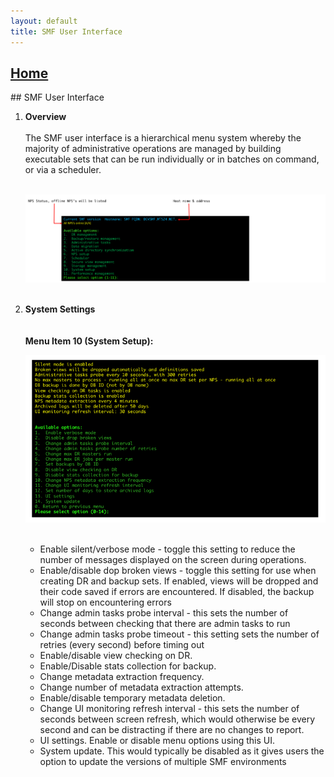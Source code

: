 ```yaml
---
layout: default
title: SMF User Interface
---
```

<h2><a href="/">Home</a></h2>
<div id="smfui1"></div>
## SMF User Interface
<ol>
<li><b>Overview</b></li>
<br>The SMF user interface is a hierarchical menu system whereby the majority of administrative operations are managed by building executable sets that can be run individually or in batches on command, or via a scheduler.
<br>
<br>
<p align="center">
<img style="float: center;" src="/manual/images/main_ui.jpg">
<br>
<br>
<div id="smfui2"></div>
<li> <b>System Settings</b></li>
<br>
<br><b>Menu Item 10 (System Setup): </b>
<br>
<p align="center">
<img style="float: center;" src="/manual/images/systemsetup_menu.jpg">
<br>
<br>
<ul>
<li> Enable silent/verbose mode - toggle this setting to reduce the number of messages displayed on the screen during operations.</li>
<li>Enable/disable dop broken views - toggle this setting for use when creating DR and backup sets. If enabled, views will be dropped and their code saved if errors are encountered. If disabled, the backup will stop on encountering errors </li>
<li>Change admin tasks probe interval - this sets the number of seconds between checking that there are admin tasks to run </li>
<li>Change admin tasks probe timeout - this setting sets the number of retries (every second) before timing out </li>

<li>Enable/disable view checking on DR. </li>
<li>Enable/Disable stats collection for backup. </li>
<li>Change metadata extraction frequency. </li>
<li>Change number of metadata extraction attempts. </li>
<li>Enable/disable temporary metadata deletion. </li>
<li>Change UI monitoring refresh interval - this sets the number of seconds between screen refresh, which would otherwise be every second and can be distracting if there are no changes to report.</li>
<li>UI settings. Enable or disable menu options using this UI. </li>
<li>System update. This would typically be disabled as it gives users the option to update the versions of multiple SMF environments </li>
</ul>
<br>



